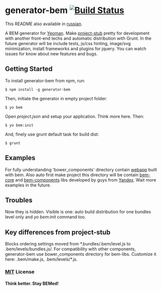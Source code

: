 # generator-bem [![Build Status](https://secure.travis-ci.org/verybigman/generator-bem.png?branch=master)](https://travis-ci.org/verybigman/generator-bem)

This README also available in [russian](https://github.com/verybigman/generator-bem/blob/master/README.ru.md).

A BEM generator for [Yeoman](http://yeoman.io). Make [project-stub](https://github.com/bem/project-stub) pretty
for development with another front-end techs and automatic distribution with Grunt. In the future generator will
be include tests, js/css hinting, image/svg minimization, install frameworks and plugins for jquery. You can watch
issues for know about new features and bugs.

## Getting Started

To install generator-bem from npm, run:

```
$ npm install -g generator-bem
```

Then, initiate the generator in empty project folder:

```
$ yo bem
```

Open *project.json* and setup your application. Think more here. Then:

```
$ yo bem:init
```

And, finely use grunt default task for build dist:

```
$ grunt
```

## Examples

For fully understanding 'bower_components' directory contain [webapp](https://github.com/verybigman/bem-example) built
with bem. Also auto first make project this directory will be contain [bem-core](https://github.com/bem/bem-core)
and [bem-components](https://github.com/bem/bem-components) libs developed by guys from [Yandex](http://yandex.ru).
Wait more examples in the future.

## Troubles

Now they is hidden. Visible is one: auto build distribution for one bundles level only and *yo bem:init* command too.

## Key differences from project-stub

Blocks ordering settings moved from \*.bundles/.bem/level.js to .bem/levels/bundles.js/. For compatibility with other
components, generator-bem use bower_components directory for bem-libs. Customize it here: .bem/make.js, .bem/levels/\*.js.

### [MIT](http://en.wikipedia.org/wiki/MIT_License) License

#### Think better. Stay BEMed!
